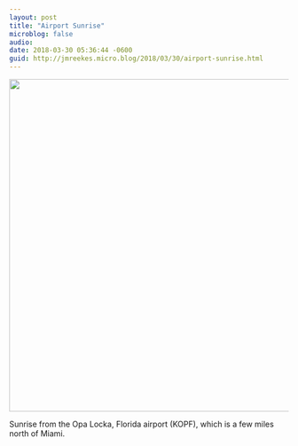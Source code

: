 ```yaml
---
layout: post
title: "Airport Sunrise"
microblog: false
audio: 
date: 2018-03-30 05:36:44 -0600
guid: http://jmreekes.micro.blog/2018/03/30/airport-sunrise.html
---
```


<a href="http://www.jmreekes.com/uploads/2018/fe38ef278b.jpg"><img src="http://www.jmreekes.com/uploads/2018/fe38ef278b.jpg" width="600" height="449" style="height: auto;" class="sunlit_image" /></a>

Sunrise from the Opa Locka, Florida airport (KOPF), which is a few miles north of Miami.
